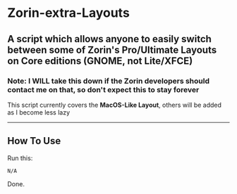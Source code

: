 # Zorin-extra-Layouts
## A script which allows anyone to easily switch between some of Zorin's Pro/Ultimate Layouts on Core editions (GNOME, not Lite/XFCE)
### Note: I WILL take this down if the Zorin developers should contact me on that, so don't expect this to stay forever

This script currently covers the **MacOS-Like Layout**, others will be added as I become less lazy

---

## How To Use
Run this:
```
N/A
```

Done.